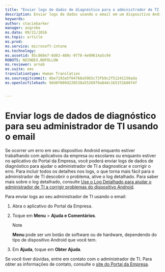 ```yaml
---
title: "Enviar logs de dados de diagnóstico para o administrador de TI usando o email | Microsoft Intune"
description: Enviar logs de dados usando o email em um dispositivo Android
keywords: 
author: staciebarker
manager: angrobe
ms.date: 09/21/2016
ms.topic: article
ms.prod: 
ms.service: microsoft-intune
ms.technology: 
ms.assetid: 85c868e7-8d63-480c-9770-4e99614a5c94
ROBOTS: NOINDEX,NOFOLLOW
ms.reviewer: arnab
ms.suite: ems
translationtype: Human Translation
ms.sourcegitcommit: 6be7193a5f04768a59b5c73fb9c2f51241156ada
ms.openlocfilehash: 9dd0f089d220538a5526979a84dc165151b86f4f


---
```



# Enviar logs de dados de diagnóstico para seu administrador de TI usando o email

Se ocorrer um erro em seu dispositivo Android enquanto estiver trabalhando com aplicativos da empresa ou escolares ou enquanto estiver no aplicativo do Portal da Empresa, você poderá enviar logs de dados de diagnóstico para ajudar o administrador de TI a diagnosticar e corrigir o erro. Para incluir todos os detalhes nos logs, o que torna mais fácil para o administrador de TI descobrir o problema, ative o log detalhado. Para saber mais sobre o log detalhado, consulte [Use o Log Detalhado para ajudar o administrador de TI a corrigir problemas do dispositivo Android](use-verbose-logging-to-help-your-it-administrator-fix-device-issues-android.md).

Para enviar logs ao seu administrador de TI usando o email:

1.  Abra o aplicativo do Portal da Empresa.

2.  Toque em **Menu** &gt;  **Ajuda e Comentários**.

    > [!NOTE]
    > **Menu** pode ser um botão de software ou de hardware, dependendo do tipo de dispositivo Android que você tem.

3.  Em **Ajuda**, toque em **Obter Ajuda**.

Se você tiver dúvidas, entre em contato com o administrador de TI. Para obter as informações de contato, consulte o [site do Portal da Empresa](http://portal.manage.microsoft.com).



<!--HONumber=Oct16_HO2-->


